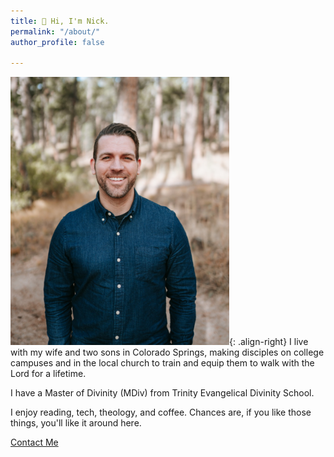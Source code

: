 ```yaml
---
title: 👋 Hi, I'm Nick.
permalink: "/about/"
author_profile: false

---
```

<img src="https://github.com/nicksstapleton/blog/blob/master/assets/images/nick.jpeg?raw=true" width=350px height=429px>{: .align-right}
I live with my wife and two sons in Colorado Springs, making disciples on college campuses and in the local church to train and equip them to walk with the Lord for a lifetime.

I have a Master of Divinity (MDiv) from Trinity Evangelical Divinity School.

I enjoy reading, tech, theology, and coffee. Chances are, if you like those things, you'll like it around here.

[Contact Me](https://www.nickstapleton.me/contact/)
